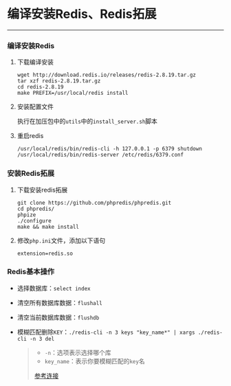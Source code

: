# 编译安装Redis、Redis拓展

---

### 编译安装Redis

1. 下载编译安装

   ```shell
   wget http://download.redis.io/releases/redis-2.8.19.tar.gz
   tar xzf redis-2.8.19.tar.gz
   cd redis-2.8.19
   make PREFIX=/usr/local/redis install
   ```

2. 安装配置文件

   执行在加压包中的`utils`中的`install_server.sh`脚本

3. 重启redis

   ```shell
   /usr/local/redis/bin/redis-cli -h 127.0.0.1 -p 6379 shutdown
   /usr/local/redis/bin/redis-server /etc/redis/6379.conf
   ```

### 安装Redis拓展

1. 下载安装redis拓展

   ```shell
   git clone https://github.com/phpredis/phpredis.git
   cd phpredis/
   phpize
   ./configure
   make && make install
   ```

2. 修改`php.ini`文件，添加以下语句

   ```shell
   extension=redis.so
   ```

### Redis基本操作

- 选择数据库：`select index`

- 清空所有数据库数据：`flushall`

- 清空当前数据库数据：`flushdb`

- 模糊匹配删除`KEY`：`./redis-cli -n 3 keys "key_name*" | xargs ./redis-cli -n 3 del`

  > - `-n`：选项表示选择哪个库
  > - `key_name`：表示你要模糊匹配的`key`名
  >
  > [参考连接](<https://www.cnblogs.com/luotianshuai/p/5421471.html>)

